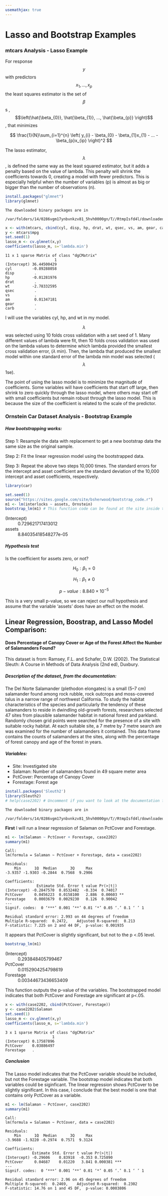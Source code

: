 ```yaml
---
usemathjax: true
---
```


# Lasso and Bootstrap Examples

### mtcars Analysis - Lasso Example
For response $$y$$ with predictors $$x_{1},...,x_{p}$$ the least squares estimator is the set of $$\beta$$s ,$$\left(\hat{\beta_{0}}, \hat{\beta_{1}}, ..., \hat{\beta_{p}} \right)$$, that minimizes

$$
\frac{1}{N}\sum_{i=1}^{n} \left( y_{i} - \beta_{0} - \beta_{1}x_{1} - ... - \beta_{p}x_{ip} \right)^2
$$

The lasso estimator, $$\lambda$$, is defined the same way as the least squared estimator, but it adds a penalty based on the value of lambda. This penalty will shrink the coefficients towards 0, creating a model with fewer predictors. This is especially helpful when the number of variables (p) is almost as big or bigger than the number of observations (n). 


```R
install.packages("glmnet")
library(glmnet)
```

    
    The downloaded binary packages are in
    	/var/folders/14/0286vgm17ynbvnkzv81_5hvh0000gn/T//RtmpIsfd4l/downloaded_packages



```R
x <- with(mtcars, cbind(cyl, disp, hp, drat, wt, qsec, vs, am, gear, carb))
y <- mtcars$mpg
set.seed(1)
lasso_m <- cv.glmnet(x,y)
coefficients(lasso_m, s='lambda.min')
```


    11 x 1 sparse Matrix of class "dgCMatrix"
                          1
    (Intercept) 36.44500429
    cyl         -0.89288058
    disp         .         
    hp          -0.01281976
    drat         .         
    wt          -2.78332595
    qsec         .         
    vs           .         
    am           0.01347181
    gear         .         
    carb         .         


I will use the variables cyl, hp, and wt in my model.

$$\lambda$$ was selected using 10 folds cross validation with a set seed of 1. Many different values of lambda were fit, then 10 folds cross validation was used on the lambda values to determine which lambda provided the smallest cross validation error, ($\lambda$ min). Then, the lambda that produced the smallest model within one standard error of the lambda min model was selected ($$\lambda$$ 1se).

The point of using the lasso model is to minimize the magnitude of coefficients. Some variables will have coefficients that start off large, then shrink to zero quickly through the lasso model, where others may start off with small coefficients but remain robust through the lasso model. This is because the size of the coefficient is related to the scale of the predictor. 

### Ornstein Car Dataset Analysis - Bootstrap Example

##### How bootstrapping works:
Step 1: Resample the data with replacement to get a new bootstrap data the same size as the original sample.

Step 2: Fit the linear regression model using the bootstrapped data.

Step 3: Repeat the above two steps 10,000 times. The standard errors for the intercept and asset coefficient are the standard deviation of the 10,000 intercept and asset coefficients, respectively.


```R
library(car)
```


```R
set.seed(1)
source("https://sites.google.com/site/bsherwood/bootstrap_code.r")
m1 <- lm(interlocks ~ assets, Ornstein)
bootstrap_lm(m1) # This function code can be found at the site inside the source function
```


<dl class=dl-horizontal>
	<dt>(Intercept)</dt>
		<dd>0.729621717413012</dd>
	<dt>assets</dt>
		<dd>8.84035418548277e-05</dd>
</dl>



##### Hypothesis test

Is the coefficient for assets zero, or not?

$$H_{0}: \beta_{1} = 0$$

$$H_{1}: \beta_{1} \neq 0$$

$$p-value: 8.840 \times 10^{-5}$$

This is a very small p-value, so we can reject our null hypothesis and assume that the variable ‘assets’ does have an effect on the model.  

## Linear Regression, Boostrap, and Lasso Model Comparison: 

#### Does Percentage of Canopy Cover or Age of the Forest Affect the Number of Salamanders Found?

This dataset is from: Ramsey, F.L. and Schafer, D.W. (2002). The Statistical Sleuth: A Course in Methods of Data Analysis (2nd ed), Duxbury. 

##### Description of the dataset, from the documentation:
The Del Norte Salamander (plethodon elongates) is a small (5–7 cm) salamander found among rock rubble, rock outcrops and moss-covered talus in a narrow range of northwest California. To study the habitat characteristics of the species and particularly the tendency of these salamanders to reside in dwindling old-growth forests, researchers selected 47 sites from plausible salamander habitat in national forest and parkland. Randomly chosen grid points were searched for the presence of a site with suitable rocky habitat. At each suitable site, a 7 metre by 7 metre search are was examined for the number of salamanders it contained. This data frame contains the counts of salamanders at the sites, along with the percentage of forest canopy and age of the forest in years. 

##### Variables:
* Site: Investigated site
* Salaman: Number of salamanders found in 49 square meter area
* PctCover: Percentage of Canopy Cover
* Forestage: Forest age


```R
install.packages('Sleuth2')
library(Sleuth2)
# help(case2202) # Uncomment if you want to look at the documentation for this data
```

    
    The downloaded binary packages are in
    	/var/folders/14/0286vgm17ynbvnkzv81_5hvh0000gn/T//RtmpIsfd4l/downloaded_packages


**First** I will run a linear regression of Salaman on PctCover and Forestage.


```R
m1 <- lm(Salaman ~ PctCover + Forestage, case2202)
summary(m1)
```


    
    Call:
    lm(formula = Salaman ~ PctCover + Forestage, data = case2202)
    
    Residuals:
        Min      1Q  Median      3Q     Max 
    -3.9357 -1.9303 -0.2844  0.7568  9.2906 
    
    Coefficients:
                  Estimate Std. Error t value Pr(>|t|)   
    (Intercept) -0.2847570  0.8532482  -0.334  0.74017   
    PctCover     0.0456223  0.0158100   2.886  0.00603 **
    Forestage    0.0003679  0.0029230   0.126  0.90042   
    ---
    Signif. codes:  0 ‘***’ 0.001 ‘**’ 0.01 ‘*’ 0.05 ‘.’ 0.1 ‘ ’ 1
    
    Residual standard error: 2.993 on 44 degrees of freedom
    Multiple R-squared:  0.2472,	Adjusted R-squared:  0.213 
    F-statistic: 7.225 on 2 and 44 DF,  p-value: 0.001935



It appears that PctCover is slightly significant, but not to the p <.05 level. 


```R
bootstrap_lm(m1)
```


<dl class=dl-horizontal>
	<dt>(Intercept)</dt>
		<dd>0.293848405799467</dd>
	<dt>PctCover</dt>
		<dd>0.0152904254798619</dd>
	<dt>Forestage</dt>
		<dd>0.00344673436653409</dd>
</dl>



This function outputs the p-value of the variables. The bootstrapped model indicates that both PctCover and Forestage are significant at p<.05. 


```R
x <- with(case2202, cbind(PctCover, Forestage))
y <- case2202$Salaman
set.seed(1)
lasso_m <- cv.glmnet(x,y)
coefficients(lasso_m, s='lambda.min')
```


    3 x 1 sparse Matrix of class "dgCMatrix"
                         1
    (Intercept) 0.17587896
    PctCover    0.03886497
    Forestage   .         


##### Conclusion

The Lasso model indicates that the PctCover variable should be included, but not the Forestage variable. The bootstrap model indicates that both variables could be siginficant. The linear regression shows PctCover to be slightly significant. In this case, I conclude that the best model is one that contains only PctCover as a variable.  


```R
m1 <- lm(Salaman ~ PctCover, case2202)
summary(m1)
```


    
    Call:
    lm(formula = Salaman ~ PctCover, data = case2202)
    
    Residuals:
        Min      1Q  Median      3Q     Max 
    -3.9688 -1.9220 -0.2974  0.7571  9.3124 
    
    Coefficients:
                Estimate Std. Error t value Pr(>|t|)    
    (Intercept) -0.29606    0.83918  -0.353 0.725890    
    PctCover     0.04687    0.01220   3.841 0.000381 ***
    ---
    Signif. codes:  0 ‘***’ 0.001 ‘**’ 0.01 ‘*’ 0.05 ‘.’ 0.1 ‘ ’ 1
    
    Residual standard error: 2.96 on 45 degrees of freedom
    Multiple R-squared:  0.2469,	Adjusted R-squared:  0.2302 
    F-statistic: 14.76 on 1 and 45 DF,  p-value: 0.0003806


